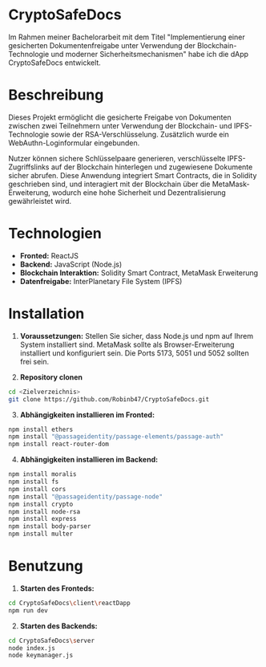 # CryptoSafeDocs

Im Rahmen meiner Bachelorarbeit mit dem Titel "Implementierung einer gesicherten Dokumentenfreigabe unter Verwendung der Blockchain-Technologie und moderner Sicherheitsmechanismen" habe ich die dApp CryptoSafeDocs entwickelt.

# Beschreibung

Dieses Projekt ermöglicht die gesicherte Freigabe von Dokumenten zwischen zwei Teilnehmern unter Verwendung der Blockchain- und IPFS-Technologie sowie der RSA-Verschlüsselung. Zusätzlich wurde ein WebAuthn-Loginformular eingebunden.

Nutzer können sichere Schlüsselpaare generieren, verschlüsselte IPFS-Zugriffslinks auf der Blockchain hinterlegen und zugewiesene Dokumente sicher abrufen. Diese Anwendung integriert Smart Contracts, die in Solidity geschrieben sind, und interagiert mit der Blockchain über die MetaMask-Erweiterung, wodurch eine hohe Sicherheit und Dezentralisierung gewährleistet wird.

# Technologien

- **Fronted:** ReactJS
- **Backend:** JavaScript (Node.js)
- **Blockchain Interaktion:** Solidity Smart Contract, MetaMask Erweiterung
- **Datenfreigabe:** InterPlanetary File System (IPFS)

# Installation

1. **Voraussetzungen:** Stellen Sie sicher, dass Node.js und npm auf Ihrem System installiert sind. MetaMask sollte als Browser-Erweiterung installiert und konfiguriert sein. Die Ports 5173, 5051 und 5052 sollten frei sein.

2. **Repository clonen**

```bash
cd <Zielverzeichnis>
git clone https://github.com/Robinb47/CryptoSafeDocs.git
```

3. **Abhängigkeiten installieren im Fronted:**

```bash
npm install ethers
npm install "@passageidentity/passage-elements/passage-auth"
npm install react-router-dom
```

4. **Abhängigkeiten installieren im Backend:**

```bash
npm install moralis
npm install fs
npm install cors
npm install "@passageidentity/passage-node"
npm install crypto
npm install node-rsa
npm install express
npm install body-parser
npm install multer
```

# Benutzung

1. **Starten des Fronteds:**

```bash
cd CryptoSafeDocs\client\reactDapp
npm run dev
```

2. **Starten des Backends:**

```bash
cd CryptoSafeDocs\server
node index.js
node keymanager.js
```
